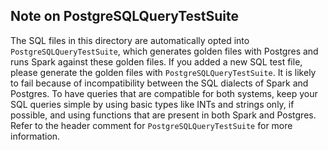 
## Note on PostgreSQLQueryTestSuite

The SQL files in this directory are automatically opted into `PostgreSQLQueryTestSuite`, which
generates golden files with Postgres and runs Spark against these golden files. If you added a new
SQL test file, please generate the golden files with `PostgreSQLQueryTestSuite`. It is likely to
fail because of incompatibility between the SQL dialects of Spark and Postgres. To have queries that
are compatible for both systems, keep your SQL queries simple by using basic types like INTs and
strings only, if possible, and using functions that are present in both Spark and Postgres. Refer
to the header comment for `PostgreSQLQueryTestSuite` for more information.